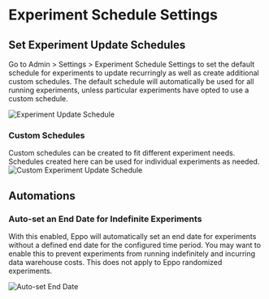 # Experiment Schedule Settings

## Set Experiment Update Schedules
Go to Admin > Settings > Experiment Schedule Settings to set the default schedule for experiments to update recurringly as well as create additional custom schedules. The default schedule will automatically be used for all running experiments, unless particular experiments have opted to use a custom schedule.

![Experiment Update Schedule](/img/administration/experiment-update-schedule-admin.png)

### Custom Schedules
Custom schedules can be created to fit different experiment needs. Schedules created here can be used for individual experiments as needed. 
![Custom Experiment Update Schedule](/img/administration/custom-exp-update-schedule.png)

## Automations
### Auto-set an End Date for Indefinite Experiments
With this enabled, Eppo will automatically set an end date for experiments without a defined end date for the configured time period. You may want to enable this to prevent experiments from running indefinitely and incurring data warehouse costs. This does not apply to Eppo randomized experiments.

![Auto-set End Date](/img/administration/auto-set-end-date.png)